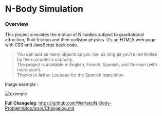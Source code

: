 # N-Body Simulation

### Overview

This project simulates the motion of N-bodies subject to gravitational attraction, fluid friction and their collision physics. It's an HTML5 web page with CSS and JavaScript back code.

> You can add as many objects as you like, as long as you're not limited by the computer's capacity. \
> The project is available in English, French, Spanish, and German (with more soon). \
> Thanks to Arthur Loubeau for the Spanish translation.

Image exemple :

![exemple](https://github.com/user-attachments/assets/d24260e7-9659-4b81-8771-bceb32ab6217)

**Full Changelog**: https://github.com/Wartets/N-Body-Problem/blob/main/Changelog.md
